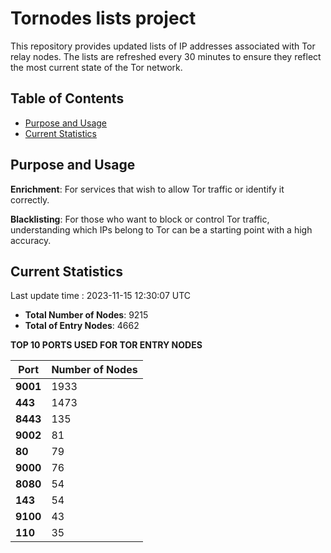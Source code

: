 # Tornodes lists project

This repository provides updated lists of IP addresses associated with Tor relay nodes. The lists are refreshed every 30 minutes to ensure they reflect the most current state of the Tor network.

## Table of Contents

- [Purpose and Usage](#purpose-and-usage)
- [Current Statistics](#current-statistics)


## Purpose and Usage

**Enrichment**: For services that wish to allow Tor traffic or identify it correctly.

**Blacklisting**: For those who want to block or control Tor traffic, understanding which IPs belong to Tor can be a starting point with a high accuracy.

## Current Statistics

Last update time : 2023-11-15 12:30:07 UTC

- **Total Number of Nodes**: 9215
- **Total of Entry Nodes**: 4662

**TOP 10 PORTS USED FOR TOR ENTRY NODES**

| **Port** | **Number of Nodes** |
|------|-----------------|
| **9001**   | 1933  |
| **443**   | 1473  |
| **8443**   | 135  |
| **9002**   | 81  |
| **80**   | 79  |
| **9000**   | 76  |
| **8080**   | 54  |
| **143**   | 54  |
| **9100**   | 43  |
| **110**   | 35  |


